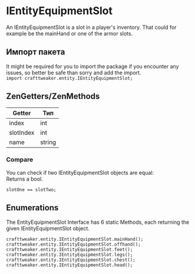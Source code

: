 # IEntityEquipmentSlot
An IEntityEquipmentSlot is a slot in a player's inventory. That could for example be the mainHand or one of the armor slots.

## Импорт пакета
It might be required for you to import the package if you encounter any issues, so better be safe than sorry and add the import.  
`import crafttweaker.entity.IEntityEquipmentSlot;`

## ZenGetters/ZenMethods

| Getter    | Тип    |
| --------- | ------ |
| index     | int    |
| slotIndex | int    |
| name      | string |

### Compare
You can check if two IEntityEquipmentSlot objects are equal:  
Returns a bool.
```zenscript
slotOne == slotTwo;
```

## Enumerations
The EntityEquipmentSlot Interface has 6 static Methods, each returning the given IEntityEquipmentSlot object.
```zenscript
crafttweaker.entity.IEntityEquipmentSlot.mainHand();
crafttweaker.entity.IEntityEquipmentSlot.offhand();
crafttweaker.entity.IEntityEquipmentSlot.feet();
crafttweaker.entity.IEntityEquipmentSlot.legs();
crafttweaker.entity.IEntityEquipmentSlot.chest();
crafttweaker.entity.IEntityEquipmentSlot.head();
```
